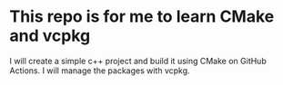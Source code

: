# This repo is for me to learn CMake and vcpkg
I will create a simple c++ project and build it using CMake on GitHub Actions. I will manage the packages with vcpkg.
